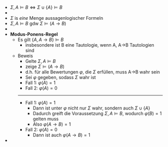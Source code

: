 - $\Sigma,A\models B\Leftrightarrow\Sigma\cup\left\lbrace A\right\rbrace\models B$
-
- $\Sigma$ is *eine* Menge aussagenlogischer Formeln
- $\Sigma,A\models B$ gdw $\Sigma\models\left(A\rightarrow B\right)$
-
- **Modus-Ponens-Regel**
	- Es gilt $\left\lbrace A,A\rightarrow B\right\rbrace\models B$
		- insbesondere ist B eine Tautologie, wenn A, A->B Tautologien sind
	- Beweis
		- Gelte $\Sigma,A\models B$
		- zeige $\Sigma\models\left(A\rightarrow B\right)$
		- d.h. für alle Bewertungen $\varphi$, die $\Sigma$ erfüllen, muss A->B wahr sein
		- Sei $\varphi$ gegeben, sodass $\Sigma$ wahr ist
		- Fall 1: $\varphi\left(A\right)=1$
		- Fall 2: $\varphi\left(A\right)=0$
		- ---
		- Fall 1: $\varphi\left(A\right)=1$
			- Dann ist unter $\varphi$ nicht nur $\Sigma$ wahr, sondern auch $\Sigma\cup\left\lbrace A\right\rbrace$
			- Dadurch greift die Voraussetzung $\Sigma,A\models B$, wodurch $\varphi\left(B\right)=1$ gelten muss
			- Also $\varphi\left(A\rightarrow B\right)=1$
		- Fall 2: $\varphi\left(A\right)=0$
			- Dann ist auch $\varphi\left(A\rightarrow B\right)=1$
-